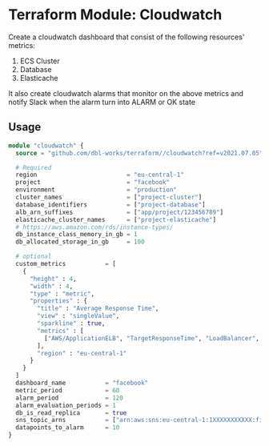 # Terraform Module: Cloudwatch

Create a cloudwatch dashboard that consist of the following resources' metrics:
1. ECS Cluster
2. Database
3. Elasticache

It also create cloudwatch alarms that monitor on the above metrics and notify Slack when the alarm turn into ALARM or OK state

## Usage

```terraform
module "cloudwatch" {
  source = "github.com/dbl-works/terraform//cloudwatch?ref=v2021.07.05"

  # Required
  region                         = "eu-central-1"
  project                        = "facebook"
  environment                    = "production"
  cluster_names                  = ["project-cluster"]
  database_identifiers           = ["project-database"]
  alb_arn_suffixes               = ["app/project/123456789"]
  elasticache_cluster_names      = ["project-elasticache"]
  # https://aws.amazon.com/rds/instance-types/
  db_instance_class_memory_in_gb = 1
  db_allocated_storage_in_gb     = 100

  # optional
  custom_metrics           = [
    {
      "height" : 4,
      "width" : 4,
      "type" : "metric",
      "properties" : {
        "title" : "Average Response Time",
        "view" : "singleValue",
        "sparkline" : true,
        "metrics" : [
          ["AWS/ApplicationELB", "TargetResponseTime", "LoadBalancer", "app/project/123456789", { "label" : "app/project/123456789" }]
        ],
        "region" : "eu-central-1"
      }
    }
  ]
  dashboard_name           = "facebook"
  metric_period            = 60
  alarm_period             = 120
  alarm_evaluation_periods = 1
  db_is_read_replica       = true
  sns_topic_arns           = ["arn:aws:sns:eu-central-1:1XXXXXXXXXXX:first-sns-topic"] # Required if user want to publish message to the SNS when alarm is in alarm state
  datapoints_to_alarm      = 10
}
```
